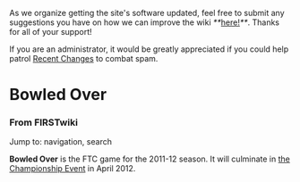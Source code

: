 As we organize getting the site's software updated, feel free to submit any
suggestions you have on how we can improve the wiki
_**_[here!](/index.php/User:Hallry/Suggestions "User:Hallry/Suggestions"
)_**_. Thanks for all of your support!

If you are an administrator, it would be greatly appreciated if you could help
patrol [Recent Changes](/index.php/Special:Recentchanges
"Special:Recentchanges" ) to combat spam.

# Bowled Over

### From FIRSTwiki

Jump to: navigation, search

**Bowled Over** is the FTC game for the 2011-12 season. It will culminate in [the Championship Event](/index.php/The_Championship_Event "The Championship Event" ) in April 2012. 

